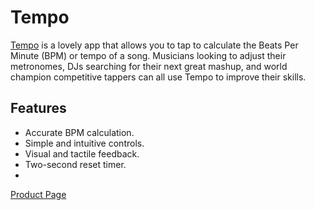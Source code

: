 Tempo
=====

[Tempo](play.google.com/store/apps/details?id=com.javonharper.tempo) is a lovely app that allows you to tap to calculate the Beats Per Minute (BPM) or tempo of a song.
Musicians looking to adjust their metronomes, DJs searching for their next great mashup, and world champion competitive tappers can all use Tempo to improve their skills.

Features
----

* Accurate BPM calculation.
* Simple and intuitive controls.
* Visual and tactile feedback.
* Two-second reset timer.
* 
[Product Page](play.google.com/store/apps/details?id=com.javonharper.tempo)
